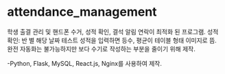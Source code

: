 # attendance_management

학생 출결 관리 및 핸드폰 수거, 성적 확인, 결석 알림 연락이 최적화 된 프로그램.
성적 확인: 반 별 해당 날짜 테스트 성적을 입력하면 등수, 평균이 테이블 형태 이미지로 뜸.
완전 자동화는 불가능하지만 보다 수기로 작성하는 부분을 줄이기 위해 제작.

-Python, Flask, MySQL, React.js, Nginx를 사용하여 제작.
